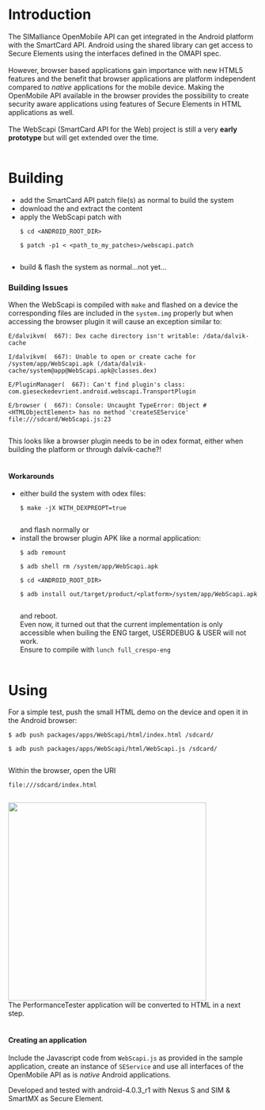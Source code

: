 # Introduction #

The SIMalliance OpenMobile API can get integrated in the Android platform with the SmartCard API. Android using the shared library can get access to Secure Elements using the interfaces defined in the OMAPI spec.<br><br>
However, browser based applications gain importance with new HTML5 features and the benefit that browser applications are platform independent compared to <i>native</i> applications for the mobile device. Making the OpenMobile API available in the browser provides the possibility to create security aware applications using features of Secure Elements in HTML applications as well.<br><br>
The WebScapi (SmartCard API for the Web) project is still a very <b>early prototype</b> but will get extended over the time.<br><br>

<h1>Building</h1>
<ul><li>add the SmartCard API patch file(s) as normal to build the system<br>
</li><li>download the <a hhttp://seek-for-android.googlecode.com/files/webscapi-1_0_0.tgz </a> and extract the content<br>
</li><li>apply the WebScapi patch with<br>
<pre><code>$ cd &lt;ANDROID_ROOT_DIR&gt;<br>
$ patch -p1 &lt; &lt;path_to_my_patches&gt;/webscapi.patch<br>
</code></pre>
</li><li>build & flash the system as normal...not yet...</li></ul>

<h3>Building Issues</h3>
When the WebScapi is compiled with <code>make</code> and flashed on a device the corresponding files are included in the <code>system.img</code> properly but when accessing the browser plugin it will cause an exception similar to:<br>
<pre><code>E/dalvikvm(  667): Dex cache directory isn't writable: /data/dalvik-cache<br>
I/dalvikvm(  667): Unable to open or create cache for /system/app/WebScapi.apk (/data/dalvik-cache/system@app@WebScapi.apk@classes.dex)<br>
E/PluginManager(  667): Can't find plugin's class: com.gieseckedevrient.android.webscapi.TransportPlugin<br>
E/browser (  667): Console: Uncaught TypeError: Object #&lt;HTMLObjectElement&gt; has no method 'createSEService' file:///sdcard/WebScapi.js:23<br>
</code></pre>
This looks like a browser plugin needs to be in odex format, either when building the platform or through dalvik-cache?!<br>
<br>
<h4>Workarounds</h4>
<ul><li>either build the system with odex files:<br>
<pre><code>$ make -jX WITH_DEXPREOPT=true <br>
</code></pre>
and flash normally or<br>
</li><li>install the browser plugin APK like a normal application:<br>
<pre><code>$ adb remount<br>
$ adb shell rm /system/app/WebScapi.apk<br>
$ cd &lt;ANDROID_ROOT_DIR&gt;<br>
$ adb install out/target/product/&lt;platform&gt;/system/app/WebScapi.apk<br>
</code></pre>
and reboot.<br>
Even now, it turned out that the current implementation is only accessible when builing the ENG target, USERDEBUG & USER will not work.<br>
Ensure to compile with <code>lunch full_crespo-eng</code>
<br><br></li></ul>

<h1>Using</h1>
For a simple test, push the small HTML demo on the device and open it in the Android browser:<br>
<pre><code>$ adb push packages/apps/WebScapi/html/index.html /sdcard/<br>
$ adb push packages/apps/WebScapi/html/WebScapi.js /sdcard/<br>
</code></pre>


Within the browser, open the URI<br>
<pre><code>file:///sdcard/index.html<br>
</code></pre>
<a href='https://cloud.githubusercontent.com/assets/11645011/6865865/ab66efd0-d472-11e4-8ea8-6800557badd4.png'>
<img src='https://cloud.githubusercontent.com/assets/11645011/6865865/ab66efd0-d472-11e4-8ea8-6800557badd4.png' height='400' />
</a>
<br>
The PerformanceTester application will be converted to HTML in a next step.<br /><br />
<h4>Creating an application</h4>
Include the Javascript code from <code>WebScapi.js</code> as provided in the sample application, create an instance of <code>SEService</code> and use all interfaces of the OpenMobile API as is <i>native</i> Android applications.<br>

Developed and tested with android-4.0.3_r1 with Nexus S and SIM & SmartMX as Secure Element.